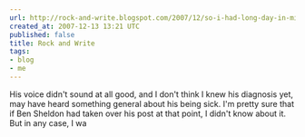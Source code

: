 ```yaml
---
url: http://rock-and-write.blogspot.com/2007/12/so-i-had-long-day-in-mines-you-know.html
created_at: 2007-12-13 13:21 UTC
published: false
title: Rock and Write
tags:
- blog
- me
---
```


His voice didn't sound at all good, and I don't think I knew his diagnosis yet, may have heard something general about his being sick. I'm pretty sure that if Ben Sheldon had taken over his post at that point, I didn't know about it. But in any case, I wa
